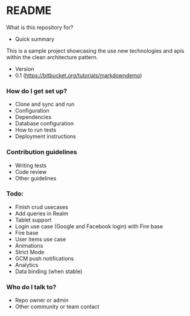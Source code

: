 # README #

What is this repository for?

* Quick summary

This is a sample project showcasing the use new technologies and apis within the clean architecture pattern.

* Version
* 0.1 (https://bitbucket.org/tutorials/markdowndemo)

### How do I get set up? ###

* Clone and sync and run
* Configuration
* Dependencies
* Database configuration
* How to run tests
* Deployment instructions

### Contribution guidelines ###

* Writing tests
* Code review
* Other guidelines

### Todo:

* Finish crud usecases 
* Add queries in Realm
* Tablet support
* Login use case (Google and Facebook login) with Fire base
* Fire base
* User items use case
* Animations
* Strict Mode
* GCM push notifications
* Analytics
* Data binding (when stable)

### Who do I talk to? ###

* Repo owner or admin
* Other community or team contact